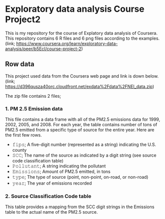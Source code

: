 # Exploratory data analysis Course Project2
This is my repository for the course of Explatory data analysis of Coursera.
This repository contains 6 R files and 6 png files according to the examples.
(link; https://www.coursera.org/learn/exploratory-data-analysis/peer/b5Ecl/course-project-2)

## Row data
This project used data from the Coursera web page and link is down below.
(link; https://d396qusza40orc.cloudfront.net/exdata%2Fdata%2FNEI_data.zip)

The zip file contains 2 files;
### 1. PM 2.5 Emission data
This file contains a data frame with all of the PM2.5 emissions data for 1999, 2002, 2005, and 2008. For each year, the table contains number of tons of PM2.5 emitted from a specific type of source for the entire year. Here are the first few rows.

  *  𝚏𝚒𝚙𝚜; A five-digit number (represented as a string) indicating the U.S. county   
  *  𝚂𝙲𝙲; The name of the source as indicated by a digit string (see source code classification table)   
  *  𝙿𝚘𝚕𝚕𝚞𝚝𝚊𝚗𝚝; A string indicating the pollutant   
  *  𝙴𝚖𝚒𝚜𝚜𝚒𝚘𝚗𝚜; Amount of PM2.5 emitted, in tons   
  *  𝚝𝚢𝚙𝚎; The type of source (point, non-point, on-road, or non-road)   
  *  𝚢𝚎𝚊𝚛; The year of emissions recorded　　 
  
### 2. Source Classification Code table
This table provides a mapping from the SCC digit strings in the Emissions table to the actual name of the PM2.5 source.

